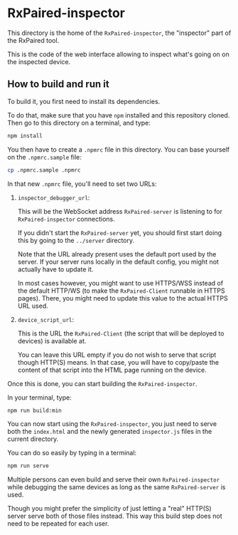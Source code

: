 # RxPaired-inspector

This directory is the home of the `RxPaired-inspector`, the "inspector" part of the
RxPaired tool.

This is the code of the web interface allowing to inspect what's going on on the
inspected device.

## How to build and run it

To build it, you first need to install its dependencies.

To do that, make sure that you have `npm` installed and this repository cloned.
Then go to this directory on a terminal, and type:

```sh
npm install
```

You then have to create a `.npmrc` file in this directory.
You can base yourself on the `.npmrc.sample` file:

```sh
cp .npmrc.sample .npmrc
```

In that new `.npmrc` file, you'll need to set two URLs:

1. `inspector_debugger_url`:

   This will be the WebSocket address `RxPaired-server` is listening to for
   `RxPaired-inspector` connections.

   If you didn't start the `RxPaired-server` yet, you should first start doing this by
   going to the `../server` directory.

   Note that the URL already present uses the default port used by the server. If your
   server runs locally in the default config, you might not actually have to update it.

   In most cases however, you might want to use HTTPS/WSS instead of the default HTTP/WS
   (to make the `RxPaired-Client` runnable in HTTPS pages).
   There, you might need to update this value to the actual HTTPS URL used.

2. `device_script_url`:

   This is the URL the `RxPaired-Client` (the script that will be deployed to devices)
   is available at.

   You can leave this URL empty if you do not wish to serve that script though HTTP(S)
   means.
   In that case, you will have to copy/paste the content of that script into the HTML
   page running on the device.

Once this is done, you can start building the `RxPaired-inspector`.

In your terminal, type:

```sh
npm run build:min
```

You can now start using the `RxPaired-inspector`, you just need to serve both the
`index.html` and the newly generated `inspector.js` files in the current directory.

You can do so easily by typing in a terminal:

```js
npm run serve
```

Multiple persons can even build and serve their own `RxPaired-inspector` while
debugging the same devices as long as the same `RxPaired-server` is used.

Though you might prefer the simplicity of just letting a "real" HTTP(S) server serve both
of those files instead. This way this build step does not need to be repeated for each
user.
